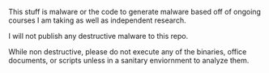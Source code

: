 This stuff is malware or the code to generate malware based off of ongoing courses I am taking as well as independent research.

I will not publish any destructive malware to this repo. 

While non destructive, please do not execute any of the binaries, office documents, or scripts unless in a sanitary enviornment to analyze them.
